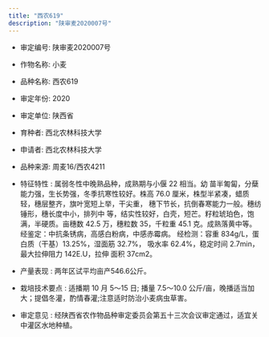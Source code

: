```yaml
---
title: "西农619"
description: "陕审麦2020007号"
---
```

* 审定编号:  陕审麦2020007号

*  作物名称:  小麦

*  品种名称:  西农619

*  审定年份:  2020

*  审定单位:  陕西省

* 育种者:  西北农林科技大学

*  申请者:  西北农林科技大学

*  品种来源:  周麦16/西农4211

*  特征特性 : 
属弱冬性中晚熟品种，成熟期与小偃 22 相当。幼
苗半匍匐，分蘖能力强，生长势强，冬季抗寒性较好。株高 76.0 厘米，株型半紧凑，蜡质轻，穗层整齐，旗叶宽短上举，干尖重， 穗下节长，抗倒春寒能力一般。穗纺锤形，穗长度中小，排列中 等，结实性较好，白壳，短芒。籽粒琥珀色，饱满，半硬质。亩穗数 42.5 万，穗粒数 35，千粒重 45.1 克。成熟落黄中等。
经鉴定：中抗条锈病，高感白粉病，中感赤霉病。 经检测：容重 834g/L，蛋白质（干基）13.25%，湿面筋 32.7%，
吸水率 62.4%，稳定时间 2.7min，最大拉伸阻力 142E.U，拉伸 面积 37cm2。
 
*  产量表现 : 
两年区试平均亩产546.6公斤。

*  栽培技术要点 : 
适播期 10 月 5～15 日; 播量 7.5～10.0 公斤/亩，晚播适当加大；提倡冬灌，酌情春灌;注意适时防治小麦病虫草害。

*  审定意见 : 
经陕西省农作物品种审定委员会第五十三次会议审定通过，适宜关中灌区水地种植。
